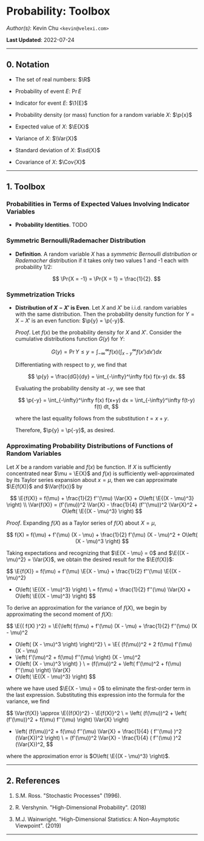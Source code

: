 Probability: Toolbox
====================

*Author(s)*: Kevin Chu `<kevin@velexi.com>`

__Last Updated__: 2022-07-24

--------------------------------------------------------------------------------------------

## 0. Notation

* $\newcommand{\R}{\mathbb{R}}$
  The set of real numbers: $\R$

* $\newcommand{\Pr}[1]{\mathbb{P}\left[{#1}\right]}$
  Probability of event $E$: $\Pr{E}$

* $\newcommand{\1}[1]{\mathbf{1}_{\left\{{#1}\right\}}}$
  Indicator for event $E$: $\1{E}$

* $\newcommand{\p}[1]{p\left({#1}\right)}$
  Probability density (or mass) function for a random variable $X$: $\p{x}$

* $\newcommand{\E}[1]{\mathbb{E}\left[{#1}\right]}$
  Expected value of $X$: $\E{X}$

* $\newcommand{\Var}[1]{\operatorname{Var}{\left(#1\right)}}$
  Variance of $X$: $\Var{X}$

* $\newcommand{\sd}[1]{\sigma{\left(#1\right)}}$
  Standard deviation of $X$: $\sd{X}$

* $\newcommand{\Cov}[1]{\operatorname{Cov}{\left(#1\right)}}$
  Covariance of $X$: $\Cov{X}$

--------------------------------------------------------------------------------------------

## 1. Toolbox

### Probabilities in Terms of Expected Values Involving Indicator Variables

* __Probability Identities__. TODO

### Symmetric Bernoulli/Rademacher Distribution

* __Definition__. A random variable $X$ has a _symmetric Bernoulli distribution_ or
  _Rademacher_ distribution if it takes only two values 1 and -1 each with probability
  $1/2$:

  $$
  \Pr{X = -1} = \Pr{X = 1} = \frac{1}{2}.
  $$

### Symmetrization Tricks

* __Distribution of $X - X'$ is Even__. Let $X$ and $X'$ be i.i.d. random variables with
  the same distribution. Then the probability density function for $Y = X - X'$ is an even
  function: $\p{y} = \p{-y}$.

  _Proof_. Let $f(x)$ be the probability density for $X$ and $X'$. Consider the cumulative
  distributions function $G(y)$ for $Y$:

  $$
  G(y)
  = \Pr{Y \le y}
  = \int_{-\infty}^\infty f(x) \left( \int_{x-y}^{\infty} f(x') dx' \right) dx
  $$

  Differentiating with respect to $y$, we find that

  $$
  \p{y} = \frac{dG}{dy}
  = \int_{-\infty}^\infty f(x) f(x-y) dx.
  $$

  Evaluating the probability density at $-y$, we see that

  $$
  \p{-y}
  = \int_{-\infty}^\infty f(x) f(x+y) dx
  = \int_{-\infty}^\infty f(t-y) f(t) dt,
  $$

  where the last equality follows from the substitution $t = x + y$.

  Therefore, $\p{y} = \p{-y}$, as desired.

### Approximating Probability Distributions of Functions of Random Variables

Let $X$ be a random variable and $f(x)$ be function. If $X$ is sufficiently concentrated
near $\mu = \E{X}$ and $f(x)$ is sufficiently well-approximated by its Taylor series
expansion about $x = \mu$, then we can approximate $\E{f(X)}$ and $\Var{f(x)}$ by

$$
\E{f(X)} = f(\mu) + \frac{1}{2} f''(\mu) \Var{X} + O\left( \E{(X - \mu)^3} \right) \\
\Var{f(X)} = (f'(\mu))^2 \Var{X} - \frac{1}{4} (f''(\mu))^2 \Var{X}^2
           + O\left( \E{(X - \mu)^3} \right)
$$

_Proof_. Expanding $f(X)$ as a Taylor series of $f(X)$ about $X = \mu$,

$$
f(X) = f(\mu) + f'(\mu) (X - \mu) + \frac{1}{2} f'(\mu) (X - \mu)^2
     + O\left( (X - \mu)^3 \right)
$$

Taking expectations and recognizing that $\E{X - \mu} = 0$ and $\E{(X - \mu)^2} = \Var{X}$,
we obtain the desired result for the $\E{f(X)}$:

$$
\E{f(X)}
= f(\mu) + f'(\mu) \E{X - \mu} + \frac{1}{2} f''(\mu) \E{(X - \mu)^2}
  + O\left( \E{(X - \mu)^3} \right) \\
= f(\mu) + \frac{1}{2} f''(\mu) \Var{X} + O\left( \E{(X - \mu)^3} \right)
$$

To derive an approximation for the variance of $f(X)$, we begin by approximating the second
moment of $f(X)$:

$$
\E{( f(X) )^2}
= \E{\left(
  f(\mu) + f'(\mu) (X - \mu) + \frac{1}{2} f''(\mu) (X - \mu)^2
  + O\left( (X - \mu)^3 \right)
  \right)^2} \\
= \E{
  (f(\mu))^2 + 2 f(\mu) f'(\mu) (X - \mu)
  + \left( f'(\mu)^2 + f(\mu) f''(\mu) \right) (X - \mu)^2
  + O\left( (X - \mu)^3 \right)
  } \\
= (f(\mu))^2 + \left( f'(\mu)^2 + f(\mu) f''(\mu) \right) \Var{X}
  + O\left( \E{(X - \mu)^3} \right)
$$

where we have used $\E{X - \mu} = 0$ to eliminate the first-order term in the last
expression. Substituting this expression into the formula for the variance, we find

$$
\Var{f(X)}
\approx \E{(f(X))^2} - \E{f(X)}^2 \\
= \left( (f(\mu))^2 + \left( (f'(\mu))^2 + f(\mu) f''(\mu) \right) \Var{X} \right)
- \left( (f(\mu))^2 + f(\mu) f''(\mu) \Var{X}
       + \frac{1}{4} ( f''(\mu) )^2 (\Var{X})^2 \right) \\
= (f'(\mu))^2 \Var{X} - \frac{1}{4} ( f''(\mu) )^2 (\Var{X})^2,
$$

where the approximation error is $O\left( \E{(X - \mu)^3} \right)$.

--------------------------------------------------------------------------------------------

## 2. References

1. S.M. Ross. "Stochastic Processes" (1996).

2. R. Vershynin. "High-Dimensional Probability". (2018)

3. M.J. Wainwright. "High-Dimensional Statistics: A Non-Asymptotic Viewpoint". (2019)

--------------------------------------------------------------------------------------------

[----------------------------------- INTERNAL LINKS -----------------------------------]: #

[----------------------------------- EXTERNAL LINKS -----------------------------------]: #

